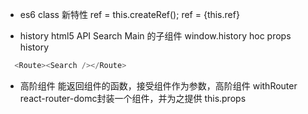 - es6 class 新特性
  ref = this.createRef();
  ref = {this.ref}

- history html5 API 
  Search Main 的子组件
  window.history
  hoc props history
`````js
  <Route><Search /></Route>
`````
- 高阶组件
  能返回组件的函数，接受组件作为参数，高阶组件
  withRouter react-router-domc封装一个组件，并为之提供 this.props